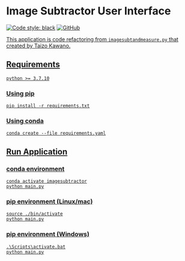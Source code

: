 # Image Subtractor User Interface

<a href="https://github.com/psf/black"><img alt="Code style: black" src="https://img.shields.io/badge/code%20style-black-000000.svg"></a>
<a href="https//github.com/lycantrope/imagessubtractor/license"><img alt="GitHub" src="https://img.shields.io/github/license/lycantrope/imagesubtractor">

This application is code refactoring from `imagesubtandmeasure.py` that created by Taizo Kawano.

## Requirements

`python >= 3.7.10`

### Using pip

```shell
pip install -r requirements.txt
```

### Using conda

```shell
conda create --file requirements.yaml
```

## Run Application

### conda environment

```shell
conda activate imagesubtractor
python main.py
```

### pip environment (Linux/mac)

```shell
source ./bin/activate
python main.py
```

### pip environment (Windows)

```shell
.\Scripts\activate.bat
python main.py
```
